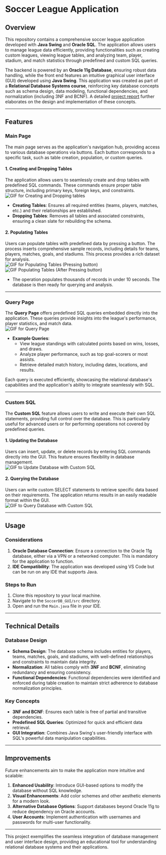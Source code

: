 # Soccer League Application

## Overview
This repository contains a comprehensive soccer league application developed with **Java Swing** and **Oracle SQL**. The application allows users to manage league data efficiently, providing functionalities such as creating custom leagues, viewing league tables, and analyzing team, player, stadium, and match statistics through predefined and custom SQL queries. 

The backend is powered by an **Oracle 11g Database**, ensuring robust data handling, while the front end features an intuitive graphical user interface (GUI) developed using **Java Swing**. This application was created as part of a **Relational Database Systems course**, reinforcing key database concepts such as schema design, data modeling, functional dependencies, and normalization (including 3NF and BCNF). A detailed [project report](./Project_Report.pdf) further elaborates on the design and implementation of these concepts.

---

## Features

### Main Page
The main page serves as the application's navigation hub, providing access to various database operations via buttons. Each button corresponds to a specific task, such as table creation, population, or custom queries.

#### 1. Creating and Dropping Tables  
The application allows users to seamlessly create and drop tables with predefined SQL commands. These commands ensure proper table structure, including primary keys, foreign keys, and constraints.  
![GIF for Creating and Dropping tables](gifs/create_drop_tables.gif)

- **Creating Tables**: Ensures all required entities (teams, players, matches, etc.) and their relationships are established.  
- **Dropping Tables**: Removes all tables and associated constraints, ensuring a clean slate for rebuilding the schema.

#### 2. Populating Tables  
Users can populate tables with predefined data by pressing a button. The process inserts comprehensive sample records, including details for teams, players, matches, goals, and stadiums. This process provides a rich dataset for analysis.  
![GIF for Populating Tables (Pressing button)](gifs/pop_tables1.gif)  
![GIF Populating Tables (After Pressing button)](gifs/pop_tables2_view.gif)  

- The operation populates thousands of records in under 10 seconds. The database is then ready for querying and analysis.

---

### Query Page
The **Query Page** offers predefined SQL queries embedded directly into the application. These queries provide insights into the league's performance, player statistics, and match data.  
![GIF for Query Page](gifs/query_tables.gif)  

- **Example Queries**:
  - View league standings with calculated points based on wins, losses, and draws.
  - Analyze player performance, such as top goal-scorers or most assists.
  - Retrieve detailed match history, including dates, locations, and results.

Each query is executed efficiently, showcasing the relational database's capabilities and the application's ability to integrate seamlessly with SQL.

---

### Custom SQL
The **Custom SQL** feature allows users to write and execute their own SQL statements, providing full control over the database. This is particularly useful for advanced users or for performing operations not covered by predefined queries.

#### 1. Updating the Database  
Users can insert, update, or delete records by entering SQL commands directly into the GUI. This feature ensures flexibility in database management.  
![GIF to Update Database with Custom SQL](gifs/custom_insert_tables.gif)

#### 2. Querying the Database  
Users can write custom SELECT statements to retrieve specific data based on their requirements. The application returns results in an easily readable format within the GUI.  
![GIF to Query Database with Custom SQL](gifs/custom_query_tables.gif)

---

## Usage

### Considerations
1. **Oracle Database Connection**: Ensure a connection to the Oracle 11g database, either via a VPN or a networked computer. This is mandatory for the application to function.  
2. **IDE Compatibility**: The application was developed using VS Code but can be run on any IDE that supports Java.

### Steps to Run
1. Clone this repository to your local machine.
2. Navigate to the `SoccerDB_GUI/src` directory.
3. Open and run the `Main.java` file in your IDE.

---

## Technical Details
### Database Design
- **Schema Design**: The database schema includes entities for players, teams, matches, goals, and stadiums, with well-defined relationships and constraints to maintain data integrity.
- **Normalization**: All tables comply with **3NF** and **BCNF**, eliminating redundancy and ensuring consistency.
- **Functional Dependencies**: Functional dependencies were identified and enforced during table creation to maintain strict adherence to database normalization principles.

### Key Concepts
- **3NF and BCNF**: Ensures each table is free of partial and transitive dependencies.
- **Predefined SQL Queries**: Optimized for quick and efficient data retrieval.
- **GUI Integration**: Combines Java Swing's user-friendly interface with SQL's powerful data manipulation capabilities.

---

## Improvements
Future enhancements aim to make the application more intuitive and scalable:
1. **Enhanced Usability**: Introduce GUI-based options to modify the database without SQL knowledge.
2. **Visual Enhancements**: Add color schemes and other aesthetic elements for a modern look.
3. **Alternative Database Options**: Support databases beyond Oracle 11g to reduce dependency on Oracle accounts.
4. **User Accounts**: Implement authentication with usernames and passwords for multi-user functionality.

---

This project exemplifies the seamless integration of database management and user interface design, providing an educational tool for understanding relational database systems and their applications.
